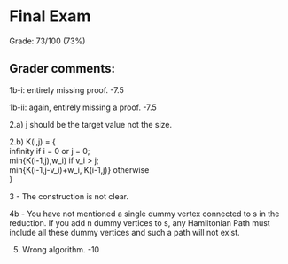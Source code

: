 # Final Exam

Grade: 73/100 (73%)  

## Grader comments:
1b-i: entirely missing proof. -7.5

1b-ii: again, entirely missing a proof. -7.5

2.a) j should be the target value not the size.

2.b) K(i,j) = {  
infinity 	if i = 0 or j = 0;  
min{K(i-1,j),w_i)	if v_i > j;  
min{K(i-1,j-v_i)+w_i, K(i-1,j)} otherwise  
}  

3 - The construction is not clear.

4b - You have not mentioned a single dummy vertex connected to s in the reduction.
If you add n dummy vertices to s, any Hamiltonian Path must include all these dummy vertices and such a path will not exist.  

5. Wrong algorithm. -10
